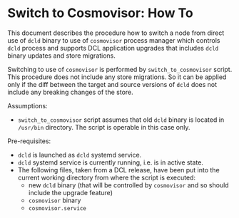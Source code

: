 # Switch to Cosmovisor: How To

This document describes the procedure how to switch a node from direct use of `dcld` binary to use of `cosmovisor` process manager which controls `dcld` process and supports DCL application upgrades that includes `dcld` binary updates and store migrations.

Switching to use of `cosmovisor` is performed by `switch_to_cosmovisor` script. This procedure does not include any store migrations. So it can be applied only if the diff between the target and source versions of `dcld` does not include any breaking changes of the store.

Assumptions:
* `switch_to_cosmovisor` script assumes that old `dcld` binary is located in `/usr/bin` directory. The script is operable in this case only.

Pre-requisites:
* `dcld` is launched as `dcld` systemd service.
* `dcld` systemd service is currently running, i.e. is in active state.
* The following files, taken from a DCL release, have been put into the current working directory from where the script is executed:
    * new `dcld` binary (that will be controlled by `cosmovisor` and so should include the upgrade feature)
    * `cosmovisor` binary
    * `cosmovisor.service`
